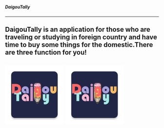 ##### DaigouTally
---------------------------------------
 DaigouTally is an application for those who are traveling or studying in foreign country and have time to buy some things for the domestic.There are three function for you!  
----------------------------------------
[![](/app/src/main/res/mipmap-xxxhdpi/ic_launcher.png "Click here to see demo!")][demo]
[![](/app/src/main/res/mipmap-xxxhdpi/ic_launcher.png "我的知乎，欢迎关注")][zhihu]
---------------------------------------

[demo]:https://zhuanlan.zhihu.com/p/36835443 "demo"
[zhihu]:https://zhuanlan.zhihu.com/p/36835443 "demo"
